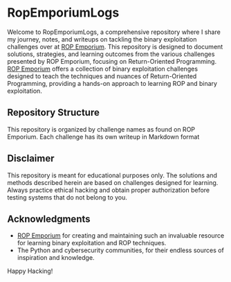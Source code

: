 # RopEmporiumLogs

Welcome to RopEmporiumLogs, a comprehensive repository where I share my journey, notes, and writeups on tackling the binary exploitation challenges over at [ROP Emporium](https://ropemporium.com/). This repository is designed to document solutions, strategies, and learning outcomes from the various challenges presented by ROP Emporium, focusing on Return-Oriented Programming.
[ROP Emporium](https://ropemporium.com/) offers a collection of binary exploitation challenges designed to teach the techniques and nuances of Return-Oriented Programming, providing a hands-on approach to learning ROP and binary exploitation.

## Repository Structure

This repository is organized by challenge names as found on ROP Emporium. Each challenge has its own writeup in Markdown format

## Disclaimer

This repository is meant for educational purposes only. The solutions and methods described herein are based on challenges designed for learning. Always practice ethical hacking and obtain proper authorization before testing systems that do not belong to you.

## Acknowledgments

- [ROP Emporium](https://ropemporium.com/) for creating and maintaining such an invaluable resource for learning binary exploitation and ROP techniques.
- The Python and cybersecurity communities, for their endless sources of inspiration and knowledge.

Happy Hacking!

